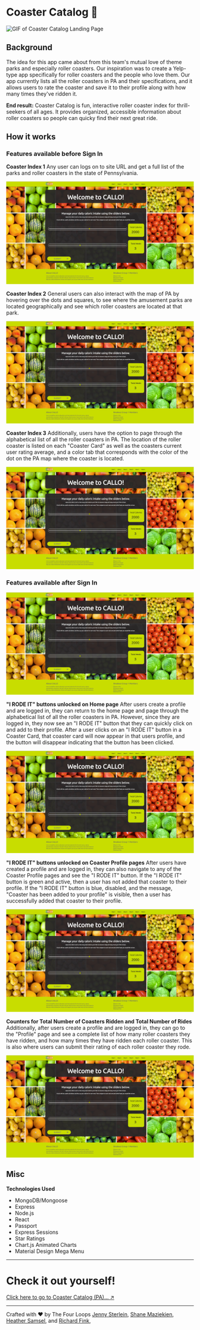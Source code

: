 # Coaster Catalog :roller_coaster:

![GIF of Coaster Catalog Landing Page](https://github.com/ShaneWTP/Coaster-Catalog/blob/master/client/public/images/cc-screen-4.gif?raw=true)

## Background

The idea for this app came about from this team's mutual love of theme parks and especially roller coasters. Our inspiration was to create a Yelp-type app specifically for roller coasters and the people who love them. Our app currently lists all the roller coasters in PA and their specifications, and it allows users to rate the coaster and save it to their profile along with how many times they've ridden it. 

**End result:** Coaster Catalog is fun, interactive roller coaster index for thrill-seekers of all ages. It provides organized, accessible information about roller coasters so people can quicky find their next great ride.


## How it works

### Features available before Sign In

**Coaster Index 1**
Any user can logs on to site URL and get a full list of the parks and roller coasters in the state of Pennsylvania.

![Image of Coaster Catalog Mega Menu](https://github.com/qgwright/Group-Project-2/blob/master/public/images/callo-homepage.png)


**Coaster Index 2**
General users can also interact with the map of PA by hovering over the dots and squares, to see where the amusement parks are located geographically and see which roller coasters are located at that park. 

![Image of Coaster Catalog PA Map](https://github.com/qgwright/Group-Project-2/blob/master/public/images/callo-homepage.png)


**Coaster Index 3**
Additionally, users have the option to page through the alphabetical list of all the roller coasters in PA. The location of the roller coaster is listed on each "Coaster Card" as well as the coasters current user rating average, and a color tab that corresponds with the color of the dot on the PA map where the coaster is located.

![Image of Coaster Catalog Coaster List](https://github.com/qgwright/Group-Project-2/blob/master/public/images/callo-homepage.png)


### Features available after Sign In

![Image of Coaster Catalog Sign In Page](https://github.com/qgwright/Group-Project-2/blob/master/public/images/callo-homepage.png)

**"I RODE IT" buttons unlocked on Home page**
After users create a profile and are logged in, they can return to the home page and page through the alphabetical list of all the roller coasters in PA. However, since they are logged in, they now see an "I RODE IT" button that they can quickly click on and add to their profile. After a user clicks on an "I RODE IT" button in a Coaster Card, that coaster card will now appear in that users profile, and the button will disappear indicating that the button has been clicked.

![Image of Coaster Catalog Coaster List after log in](https://github.com/qgwright/Group-Project-2/blob/master/public/images/callo-homepage.png)


**"I RODE IT" buttons unlocked on Coaster Profile pages**
After users have created a profile and are logged in, they can also navigate to any of the Coaster Profile pages and see the "I RODE IT" button. If the "I RODE IT" button is green and active, then a user has not added that coaster to their profile. If the "I RODE IT" button is blue, disabled, and the message, "Coaster has been added to your profile" is visible, then a user has successfully added that coaster to their profile.

![Image of Coaster Catalog Coaster Profile page after log in](https://github.com/qgwright/Group-Project-2/blob/master/public/images/callo-homepage.png)


**Counters for Total Number of Coasters Ridden and Total Number of Rides**
Additionally, after users create a profile and are logged in, they can go to the "Profile" page and see a complete list of how many roller coasters they have ridden, and how many times they have ridden each roller coaster. This is also where users can submit their rating of each roller coaster they rode.

![Image of Coaster Catalog User Profile page after log in](https://github.com/qgwright/Group-Project-2/blob/master/public/images/callo-homepage.png)


## Misc
**Technologies Used**
* MongoDB/Mongoose 
* Express
* Node.js
* React
* Passport
* Express Sessions
* Star Ratings
* Chart.js Animated Charts
* Material Design Mega Menu


---

# Check it out yourself!

[Click here to go to Coaster Catalog (PA)... :arrow_upper_right:](https://coaster-catalog.herokuapp.com/) 

---


Crafted with :heart: by The Four Loops [Jenny Sterlein](https://github.com/jenerationx), [Shane Maziekien](https://github.com/ShaneWTP), [Heather Samsel](https://github.com/savycodr), and [Richard Fink](https://github.com/swissfink), 

